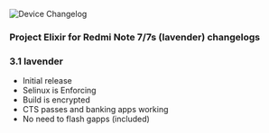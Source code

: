 ![Device Changelog](https://i.imgur.com/C0Wcdr5.png)

### Project Elixir for Redmi Note 7/7s (lavender) changelogs

### 3.1 lavender
- Initial release
- Selinux is Enforcing
- Build is encrypted
- CTS passes and banking apps working
- No need to flash gapps (included)



